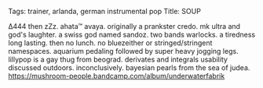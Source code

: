 Tags: trainer, arlanda, german instrumental pop
Title: SOUP
  
∆444 then zZz. ahata™ avaya. originally a prankster credo. mk ultra and god's laughter. a swiss god named sandoz. two bands warlocks. a tiredness long lasting. then no lunch. no bluezeither or stringed/stringent namespaces. aquarium pedaling followed by super heavy jogging legs. lillypop is a gay thug from beograd. derivates and integrals usability discussed outdoors. inconclusively. bayesian pearls from the sea of judea.
<https://mushroom-people.bandcamp.com/album/underwaterfabrik>